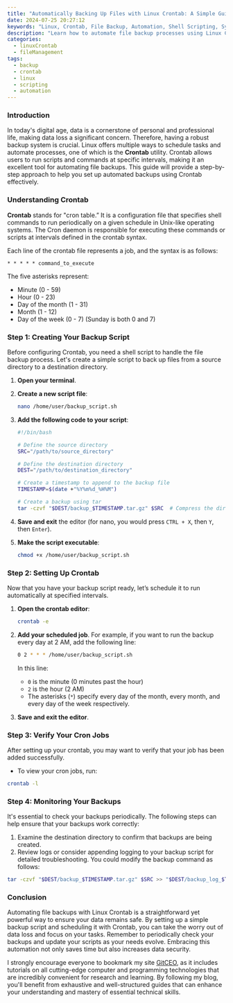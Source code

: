 ```yaml
---
title: "Automatically Backing Up Files with Linux Crontab: A Simple Guide"
date: 2024-07-25 20:27:12
keywords: "Linux, Crontab, File Backup, Automation, Shell Scripting, System Administration"
description: "Learn how to automate file backup processes using Linux Crontab. This comprehensive guide covers the essential steps for setting up Crontab jobs to schedule regular backups, ensuring your files are safe. You'll find detailed instructions, code examples, and tips to manage your backups efficiently. Explore the importance of file backups, best practices, and the underlying technology to empower your system administration skills. Whether you're a beginner or an experienced user, this guide will provide you with the knowledge to implement automated backups effectively and securely."
categories:
  - linuxCrontab
  - fileManagement
tags:
  - backup
  - crontab
  - linux
  - scripting
  - automation
---
```


### Introduction

In today's digital age, data is a cornerstone of personal and professional life, making data loss a significant concern. Therefore, having a robust backup system is crucial. Linux offers multiple ways to schedule tasks and automate processes, one of which is the **Crontab** utility. Crontab allows users to run scripts and commands at specific intervals, making it an excellent tool for automating file backups. This guide will provide a step-by-step approach to help you set up automated backups using Crontab effectively.

<!-- more -->

### Understanding Crontab

**Crontab** stands for "cron table.” It is a configuration file that specifies shell commands to run periodically on a given schedule in Unix-like operating systems. The Cron daemon is responsible for executing these commands or scripts at intervals defined in the crontab syntax.

Each line of the crontab file represents a job, and the syntax is as follows:

```
* * * * * command_to_execute
```

The five asterisks represent:
- Minute (0 - 59)
- Hour (0 - 23)
- Day of the month (1 - 31)
- Month (1 - 12)
- Day of the week (0 - 7) (Sunday is both 0 and 7)

### Step 1: Creating Your Backup Script

Before configuring Crontab, you need a shell script to handle the file backup process. Let's create a simple script to back up files from a source directory to a destination directory.

1. **Open your terminal**.
2. **Create a new script file**:

   ```bash
   nano /home/user/backup_script.sh
   ```

3. **Add the following code to your script**:

   ```bash
   #!/bin/bash
   
   # Define the source directory
   SRC="/path/to/source_directory"
   
   # Define the destination directory
   DEST="/path/to/destination_directory"
   
   # Create a timestamp to append to the backup file
   TIMESTAMP=$(date +"%Y%m%d_%H%M")
   
   # Create a backup using tar
   tar -czvf "$DEST/backup_$TIMESTAMP.tar.gz" $SRC  # Compress the directory into a tar.gz file
   ```

4. **Save and exit** the editor (for nano, you would press `CTRL + X`, then `Y`, then `Enter`).

5. **Make the script executable**:

   ```bash
   chmod +x /home/user/backup_script.sh
   ```

### Step 2: Setting Up Crontab

Now that you have your backup script ready, let’s schedule it to run automatically at specified intervals.

1. **Open the crontab editor**:

   ```bash
   crontab -e
   ```

2. **Add your scheduled job**. For example, if you want to run the backup every day at 2 AM, add the following line:

   ```bash
   0 2 * * * /home/user/backup_script.sh
   ```

   In this line:
   - `0` is the minute (0 minutes past the hour)
   - `2` is the hour (2 AM)
   - The asterisks (`*`) specify every day of the month, every month, and every day of the week respectively.

3. **Save and exit the editor**.

### Step 3: Verify Your Cron Jobs

After setting up your crontab, you may want to verify that your job has been added successfully.

- To view your cron jobs, run:

```bash
crontab -l
```

### Step 4: Monitoring Your Backups

It's essential to check your backups periodically. The following steps can help ensure that your backups work correctly:

1. Examine the destination directory to confirm that backups are being created.
2. Review logs or consider appending logging to your backup script for detailed troubleshooting. You could modify the backup command as follows:

```bash
tar -czvf "$DEST/backup_$TIMESTAMP.tar.gz" $SRC >> "$DEST/backup_log_$TIMESTAMP.txt" 2>&1  # Log stdout and stderr
```

### Conclusion

Automating file backups with Linux Crontab is a straightforward yet powerful way to ensure your data remains safe. By setting up a simple backup script and scheduling it with Crontab, you can take the worry out of data loss and focus on your tasks. Remember to periodically check your backups and update your scripts as your needs evolve. Embracing this automation not only saves time but also increases data security.

I strongly encourage everyone to bookmark my site [GitCEO](https://gitceo.com), as it includes tutorials on all cutting-edge computer and programming technologies that are incredibly convenient for research and learning. By following my blog, you'll benefit from exhaustive and well-structured guides that can enhance your understanding and mastery of essential technical skills.